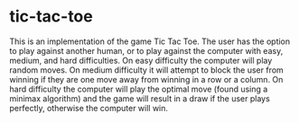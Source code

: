 # tic-tac-toe

This is an implementation of the game Tic Tac Toe. The user has the option to play against another human, or to play against the computer with easy, medium, and hard difficulties. On easy difficulty the computer will play random moves. On medium difficulty it will attempt to block the user from winning if they are one move away from winning in a row or a column. On hard difficulty the computer will play the optimal move (found using a minimax algorithm) and the game will result in a draw if the user plays perfectly, otherwise the computer will win.